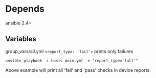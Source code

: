 # Depends
ansible 2.4+

## Variables
group_vars/all.yml `<report_type: 'fail'>` prints only failures

```ansible-playbook -i hosts main.yml -e "report_type='full'"```

Above example will print all 'fail' and 'pass' checks in device reports.
